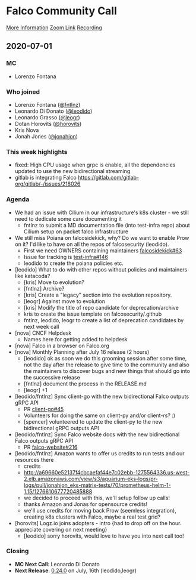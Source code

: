 # Falco Community Call

[More Information](https://github.com/falcosecurity/community)
[Zoom Link](https://zoom.us/my/cncffalcoproject)
[Recording](https://youtu.be/Yp0C_GKe8B4)

## 2020-07-01

### MC

- Lorenzo Fontana

### Who joined

- Lorenzo Fontana ([@fntlnz](https://github.com/fntlnz))
- Leonardo Di Donato ([@leodido](https://github.com/leodido))
- Leonardo Grasso ([@leogr](https://github.com/leogr))
- Dotan Horovits ([@horovits](https://github.com/horovits))
- Kris Nova
- Jonah Jones ([@jonahjon](https://github.com/jonahjon))


### This week highlights

- fixed: High CPU usage when grpc is enable, all the dependencies updated to use the new bidirectional streaming
- gitlab is integrating Falco https://gitlab.com/gitlab-org/gitlab/-/issues/218026

### Agenda

- We had an issue with Cilium in our infrastructure's k8s cluster - we still need to dedicate some care documenting it
    - fntlnz to submit a MD documentation file (into test-infra repo) about Cilium setup on packet falco infrastructure
- We still miss Poiana on falcosidekick, why? Do we want to enable Prow on it? I'd like to have on all the repos of falcosecurity (leodido).
    - First we need OWNERS containing maintainers [falcosidekick#63](https://github.com/falcosecurity/falcosidekick/issues/63)
    - Issue for tracking is [test-infra#146](https://github.com/falcosecurity/test-infra/issues/146)
    - leodido to create the poiana policies etc.
- [leodido] What to do with other repos without policies and maintainers like katacoda?
    - [kris] Move to evolution?
    - [fntlnz] Archive?
    - [kris] Create a "legacy" section into the evolution repository.
    - [leogr] Against move to evolution
    - [kris] Modify the title of repo candidate for deprecation/archive
    - kris to create the issue template on falcosecurity/.github
    - fntlnz, leodido, leogr to create a list of deprecation candidates by next week call
- [nova] CNCF Helpdesk
    - Names here for getting added to helpdesk
- [nova] Falco in a browser on Falco.org
- [nova] Monthly Planning after July 16 release (2 hours)
    - [leodido] ok as soon we do this grooming session after some time, not the day after the release to give time to the community and also the maintainers to discover bugs and new things that should go into the successive release
    - [fntlnz] document the process in the RELEASE.md
    - [leogr] +1
 - [leodido/fntlnz] Sync client-go with the new bidirectional Falco outputs gRPC API
    - PR [client-go#45](https://github.com/falcosecurity/client-go/pull/45)
    - Volunteers for doing the same on client-py and/or client-rs? :)
    - [spencer] volunteered to update the client-py to the new bidirectional gRPC outputs API
- [leodido/fntlnz] Sync Falco website docs with the new bidirectional Falco outputs gRPC API
    - PR [falco-website#216](https://github.com/falcosecurity/falco-website/pull/216)
- [leodido/fntlnz] Amazon wants to offer us credits to run tests and our resources there
    - credits
    - http://a69660e52137f4cbcaefaf44e7c02ebb-1275564336.us-west-2.elb.amazonaws.com/view/s3/aquarium-eks-logs/pr-logs/pull/jonahjon_eks-matrix-tests/70/prometheus-helm-1-1.15/1276610677720485888
    - we decided to proceed with this, we'll setup follow up calls!
    - thanks Amazon and Jonas for opensource credits!
    - we'll use credits for moving back Prow (seemless integration), creating k8s clusters with Falco, maybe a real test grid?
- [horovits] Logz.io joins adopters - intro {had to drop off on the hour. appreciate covering on next meeting}
    - [leodido] sorry horovits, would love to have you into next call too!


### Closing

- **MC Next Call**: Leonardo Di Donato
- **Next Release**: [0.24.0](https://github.com/falcosecurity/falco/milestone/10) on July, 16th (leodido,leogr)




